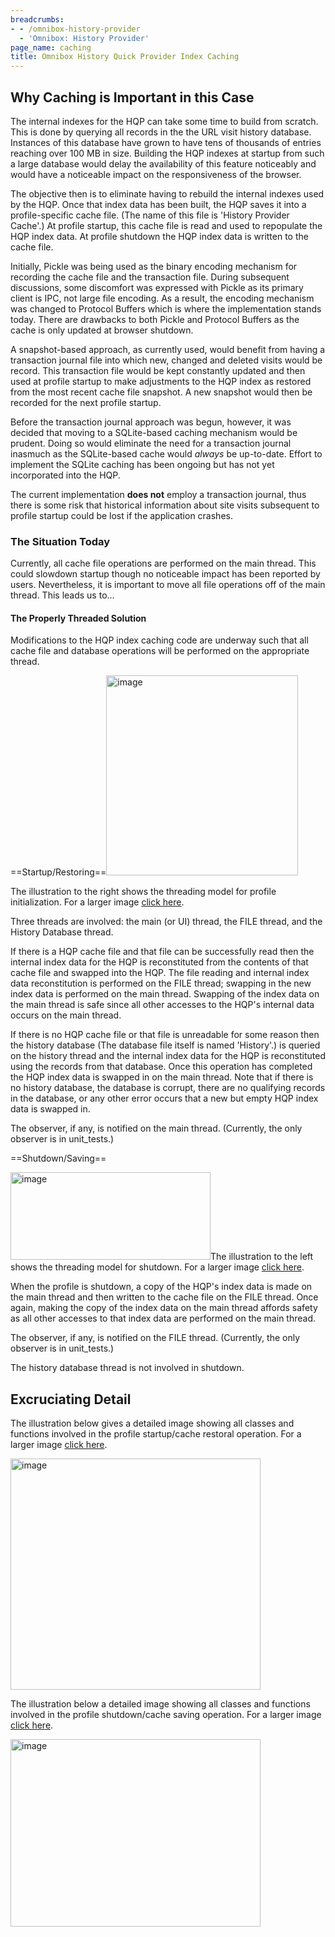 ```yaml
---
breadcrumbs:
- - /omnibox-history-provider
  - 'Omnibox: History Provider'
page_name: caching
title: Omnibox History Quick Provider Index Caching
---
```


## **Why Caching is Important in this Case**

The internal indexes for the HQP can take some time to build from scratch. This
is done by querying all records in the the URL visit history database. Instances
of this database have grown to have tens of thousands of entries reaching over
100 MB in size. Building the HQP indexes at startup from such a large database
would delay the availability of this feature noticeably and would have a
noticeable impact on the responsiveness of the browser.

The objective then is to eliminate having to rebuild the internal indexes used
by the HQP. Once that index data has been built, the HQP saves it into a
profile-specific cache file. (The name of this file is 'History Provider
Cache'.) At profile startup, this cache file is read and used to repopulate the
HQP index data. At profile shutdown the HQP index data is written to the cache
file.

Initially, Pickle was being used as the binary encoding mechanism for recording
the cache file and the transaction file. During subsequent discussions, some
discomfort was expressed with Pickle as its primary client is IPC, not large
file encoding. As a result, the encoding mechanism was changed to Protocol
Buffers which is where the implementation stands today. There are drawbacks to
both Pickle and Protocol Buffers as the cache is only updated at browser
shutdown.

A snapshot-based approach, as currently used, would benefit from having a
transaction journal file into which new, changed and deleted visits would be
record. This transaction file would be kept constantly updated and then used at
profile startup to make adjustments to the HQP index as restored from the most
recent cache file snapshot. A new snapshot would then be recorded for the next
profile startup.

Before the transaction journal approach was begun, however, it was decided that
moving to a SQLite-based caching mechanism would be prudent. Doing so would
eliminate the need for a transaction journal inasmuch as the SQLite-based cache
would *always* be up-to-date. Effort to implement the SQLite caching has been
ongoing but has not yet incorporated into the HQP.

The current implementation **does not** employ a transaction journal, thus there
is some risk that historical information about site visits subsequent to profile
startup could be lost if the application crashes.

### **The Situation Today**

Currently, all cache file operations are performed on the main thread. This
could slowdown startup though no noticeable impact has been reported by users.
Nevertheless, it is important to move all file operations off of the main
thread. This leads us to...

#### **The Properly Threaded Solution**

Modifications to the HQP index caching code are underway such that all cache
file and database operations will be performed on the appropriate thread.

==Startup/Restoring==<img alt="image"
src="/omnibox-history-provider/caching/Startup.png" height=320 width=307>

The illustration to the right shows the threading model for profile
initialization. For a larger image [click
here](/omnibox-history-provider/caching/Startup.png).

Three threads are involved: the main (or UI) thread, the FILE thread, and the
History Database thread.

If there is a HQP cache file and that file can be successfully read then the
internal index data for the HQP is reconstituted from the contents of that cache
file and swapped into the HQP. The file reading and internal index data
reconstitution is performed on the FILE thread; swapping in the new index data
is performed on the main thread. Swapping of the index data on the main thread
is safe since all other accesses to the HQP's internal data occurs on the main
thread.

If there is no HQP cache file or that file is unreadable for some reason then
the history database (The database file itself is named 'History'.) is queried
on the history thread
and the internal index data for the HQP is reconstituted using the records from
that database. Once this operation has completed the HQP index data is swapped
in on the main thread. Note that if there is no history database, the database
is corrupt, there are no qualifying records in the database, or any other error
occurs that a new but empty HQP index data is swapped in.

The observer, if any, is notified on the main thread. (Currently, the only
observer is in unit_tests.)

==Shutdown/Saving==

<img alt="image" src="/omnibox-history-provider/caching/Shutdown.png" height=140
width=320>The illustration to the left shows the threading model for shutdown.
For a larger image [click here](/omnibox-history-provider/caching/Shutdown.png).

When the profile is shutdown, a copy of the HQP's index data is made on the main
thread and then written to the cache file on the FILE thread. Once again, making
the copy of the index data on the main thread affords safety as all other
accesses to that index data are performed on the main thread.

The observer, if any, is notified on the FILE thread. (Currently, the only
observer is in unit_tests.)

The history database thread is not involved in shutdown.

## Excruciating Detail

The illustration below gives a detailed image showing all classes and functions
involved in the profile startup/cache restoral operation. For a larger image
[click here](/omnibox-history-provider/caching/StartupDetail.png).

[<img alt="image" src="/omnibox-history-provider/caching/StartupDetail.png"
height=370 width=400>](/omnibox-history-provider/caching/StartupDetail.png)

The illustration below a detailed image showing all classes and functions
involved in the profile shutdown/cache saving operation. For a larger image
[click here](/omnibox-history-provider/caching/ShutdownDetail.png).

[<img alt="image" src="/omnibox-history-provider/caching/ShutdownDetail.png"
height=300 width=400>](/omnibox-history-provider/caching/ShutdownDetail.png)